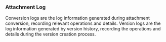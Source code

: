  ### Attachment Log
Conversion logs are the log information generated during attachment conversion, recording relevant operations and details.
Version logs are the log information generated by version history, recording the operations and details during the version creation process.
